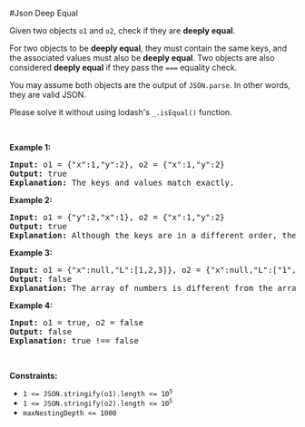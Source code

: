 #Json Deep Equal
<p>Given two objects <code>o1</code> and <code>o2</code>, check if they are <strong>deeply equal</strong>.</p>
<p>For two objects to be <strong>deeply equal</strong>, they must contain the same keys, and the associated values must also be <strong>deeply equal</strong>. Two objects are also considered <strong>deeply equal</strong> if they pass the <code>===</code> equality check.</p>
<p>You may assume both objects are the output of <code>JSON.parse</code>. In other words, they are valid JSON.</p>
<p>Please solve it without using lodash's <code>_.isEqual()</code> function.</p>
<p> </p>
<p><strong class="example">Example 1:</strong></p>
<pre><strong>Input:</strong> o1 = {"x":1,"y":2}, o2 = {"x":1,"y":2}
<strong>Output:</strong> true
<strong>Explanation:</strong> The keys and values match exactly.
</pre>
<p><strong class="example">Example 2:</strong></p>
<pre><strong>Input:</strong> o1 = {"y":2,"x":1}, o2 = {"x":1,"y":2}
<strong>Output:</strong> true
<strong>Explanation:</strong> Although the keys are in a different order, they still match exactly.
</pre>
<p><strong class="example">Example 3:</strong></p>
<pre><strong>Input:</strong> o1 = {"x":null,"L":[1,2,3]}, o2 = {"x":null,"L":["1","2","3"]}
<strong>Output:</strong> false
<strong>Explanation:</strong> The array of numbers is different from the array of strings.
</pre>
<p><strong class="example">Example 4:</strong></p>
<pre><strong>Input:</strong> o1 = true, o2 = false
<strong>Output:</strong> false
<strong>Explanation:</strong> true !== false</pre>
<p> </p>
<p><strong>Constraints:</strong></p>
<ul>
<li><code>1 &lt;= JSON.stringify(o1).length &lt;= 10<sup>5</sup></code></li>
<li><code>1 &lt;= JSON.stringify(o2).length &lt;= 10<sup>5</sup></code></li>
<li><code>maxNestingDepth &lt;= 1000</code></li>
</ul>
